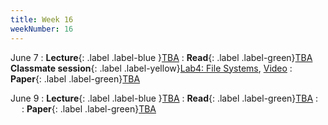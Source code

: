 ```yaml
---
title: Week 16
weekNumber: 16
---
```


June 7
: **Lecture**{: .label .label-blue }[TBA](#)
    : **Read**{: .label .label-green}[TBA](#)
**Classmate session**{: .label .label-yellow}[Lab4: File Systems](/sp22/assets/slides/TA_session4.pdf), [Video](https://disk.pku.edu.cn/#/link/C0FB1F74304EB490AB88E1384448E374)
    : **Paper**{: .label .label-green}[TBA](#)

June 9 
: **Lecture**{: .label .label-blue }[TBA](#)
    : **Read**{: .label .label-green}[TBA](#)
: &emsp;
    : **Paper**{: .label .label-green}[TBA](#)
